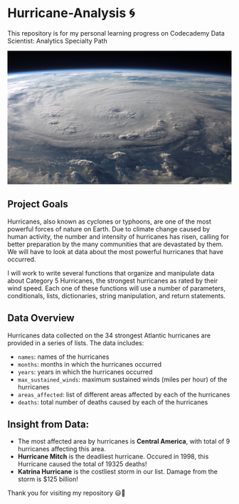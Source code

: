 # Hurricane-Analysis 🌀

This repository is for my personal learning progress on Codecademy Data Scientist: Analytics Specialty Path

<img src="https://github.com/fikrionii/Hurricane-Analysis/blob/main/hurricane_img.jpg" width="550" height="300" />

## Project Goals

Hurricanes, also known as cyclones or typhoons, are one of the most powerful forces of nature on Earth. Due to climate change caused by human activity, the number and intensity of hurricanes has risen, calling for better preparation by the many communities that are devastated by them. We will have to look at data about the most powerful hurricanes that have occurred.

I will work to write several functions that organize and manipulate data about Category 5 Hurricanes, the strongest hurricanes as rated by their wind speed. Each one of these functions will use a number of parameters, conditionals, lists, dictionaries, string manipulation, and return statements.

## Data Overview

Hurricanes data collected on the 34 strongest Atlantic hurricanes are provided in a series of lists. The data includes:
- `names`: names of the hurricanes
- `months`: months in which the hurricanes occurred
- `years`: years in which the hurricanes occurred
- `max_sustained_winds`: maximum sustained winds (miles per hour) of the hurricanes
- `areas_affected`: list of different areas affected by each of the hurricanes
- `deaths`: total number of deaths caused by each of the hurricanes

## Insight from Data:
- The most affected area by hurricanes is **Central America**, with total of 9 hurricanes affecting this area.
- **Hurricane Mitch** is the deadliest hurricane. Occured in 1998, this Hurricane caused the total of 19325 deaths!
- **Katrina Hurricane** is the costliest storm in our list. Damage from the storm is $125 billion!

Thank you for visiting my repository 😃👏

